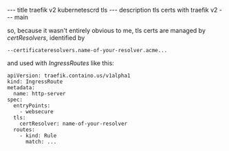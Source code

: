 --- title
traefik v2 kubernetescrd tls
--- description
tls certs with traefik v2
--- main


so, 
because it wasn't entirely obvious to me,
tls certs are managed by *certResolvers*,
identified by

```
--certificateresolvers.name-of-your-resolver.acme...
```

and used with *IngressRoutes* like this:
```
apiVersion: traefik.containo.us/v1alpha1
kind: IngressRoute
metadata:
  name: http-server
spec:
  entryPoints:
    - websecure
  tls:
    certResolver: name-of-your-resolver
  routes:
    - kind: Rule
      match: ...
```
